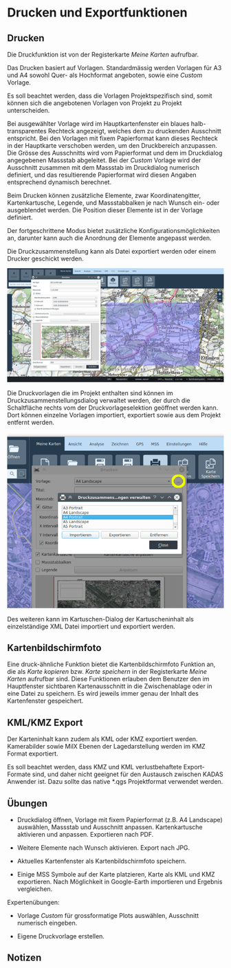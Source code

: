 # Drucken und Exportfunktionen

## Drucken

Die Druckfunktion ist von der Registerkarte *Meine Karten* aufrufbar.

Das Drucken basiert auf Vorlagen. Standardmässig werden Vorlagen für A3 und A4 sowohl Quer- als Hochformat angeboten, sowie eine *Custom* Vorlage.

Es soll beachtet werden, dass die Vorlagen Projektspezifisch sind, somit können sich die angebotenen Vorlagen von Projekt zu Projekt unterscheiden.

Bei ausgewählter Vorlage wird im Hauptkartenfenster ein blaues halb-transparentes Rechteck angezeigt, welches dem zu druckenden Ausschnitt entspricht. Bei den Vorlagen mit fixem Papierformat kann dieses Rechteck in der Hauptkarte verschoben werden, um den Druckbereich anzupassen. Die Grösse des Ausschnitts wird vom Papierformat und dem im Druckdialog angegebenen Massstab abgeleitet. Bei der *Custom* Vorlage wird der Ausschnitt zusammen mit dem Massstab im Druckdialog numerisch definiert, und das resultierende Papierformat wird diesen Angaben entsprechend dynamisch berechnet.

Beim Drucken können zusätzliche Elemente, zwar Koordinatengitter, Kartenkartusche, Legende, und Massstabbalken je nach Wunsch ein- oder ausgeblendet werden. Die Position dieser Elemente ist in der Vorlage definiert.

Der fortgeschrittene Modus bietet zusätzliche Konfigurationsmöglichkeiten an, darunter kann auch die Anordnung der Elemente angepasst werden.

Die Druckzusammenstellung kann als Datei exportiert werden oder einem Drucker geschickt werden.

<img src="../media/image12.png" />

Die Druckvorlagen die im Projekt enthalten sind können im Druckzusammenstellungsdialog verwaltet werden, der durch die Schaltfläche rechts vom der Druckvorlageselektion geöffnet werden kann. Dort können einzelne Vorlagen importiert, exportiert sowie aus dem Projekt entfernt werden.

<img src="../media/image12.1.png" />

Des weiteren kann im Kartuschen-Dialog der Kartuscheninhalt als einzelständige XML Datei importiert und exportiert werden.

## Kartenbildschirmfoto

Eine druck-ähnliche Funktion bietet die Kartenbildschirmfoto Funktion an, die als *Karte kopieren* bzw. *Karte speichern* in der Registerkarte *Meine Karten* aufrufbar sind. Diese Funktionen erlauben dem Benutzer den im Hauptfenster sichtbaren Kartenausschnitt in die Zwischenablage oder in eine Datei zu speichern. Es wird jeweils immer genau der Inhalt des Kartenfenster gespeichert.

## KML/KMZ Export

Der Karteninhalt kann zudem als KML oder KMZ exportiert werden. Kamerabilder sowie MilX Ebenen der Lagedarstellung werden im KMZ Format exportiert.

Es soll beachtet werden, dass KMZ und KML verlustbehaftete Export-Formate sind, und daher nicht geeignet für den Austausch zwischen KADAS Anwender ist. Dazu sollte das native \*.qgs Projektformat verwendet werden.

## Übungen

-   Druckdialog öffnen, Vorlage mit fixem Papierformat (z.B. A4 Landscape) auswählen, Massstab und Ausschnitt anpassen. Kartenkartusche aktivieren und anpassen. Exportieren nach PDF.

-   Weitere Elemente nach Wunsch aktivieren. Export nach JPG.

-   Aktuelles Kartenfenster als Kartenbildschirmfoto speichern.

-   Einige MSS Symbole auf der Karte platzieren, Karte als KML und KMZ exportieren. Nach Möglichkeit in Google-Earth importieren und Ergebnis vergleichen.

Expertenübungen:

-   Vorlage *Custom* für grossformatige Plots auswählen, Ausschnitt numerisch eingeben.

-   Eigene Druckvorlage erstellen.

## Notizen


